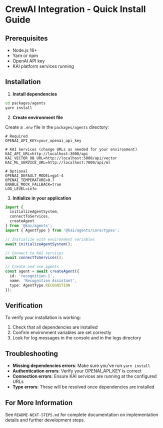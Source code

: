 # CrewAI Integration - Quick Install Guide

## Prerequisites
- Node.js 16+
- Yarn or npm
- OpenAI API key
- KAI platform services running

## Installation

1. **Install dependencies**

```bash
cd packages/agents
yarn install
```

2. **Create environment file**

Create a `.env` file in the `packages/agents` directory:

```
# Required
OPENAI_API_KEY=your_openai_api_key

# KAI Services (change URLs as needed for your environment)
KAI_API_URL=http://localhost:3000/api
KAI_VECTOR_DB_URL=http://localhost:5000/api/vector
KAI_ML_SERVICE_URL=http://localhost:7000/api/ml

# Optional
OPENAI_DEFAULT_MODEL=gpt-4
OPENAI_TEMPERATURE=0.7
ENABLE_MOCK_FALLBACK=true
LOG_LEVEL=info
```

3. **Initialize in your application**

```typescript
import { 
  initializeAgentSystem, 
  connectToServices, 
  createAgent 
} from '@kai/agents';
import { AgentType } from '@kai/agents/core/types';

// Initialize with environment variables
await initializeAgentSystem();

// Connect to KAI services
await connectToServices();

// Create and use agents
const agent = await createAgent({
  id: 'recognition-1',
  name: 'Recognition Assistant',
  type: AgentType.RECOGNITION
});
```

## Verification

To verify your installation is working:

1. Check that all dependencies are installed
2. Confirm environment variables are set correctly
3. Look for log messages in the console and in the logs directory

## Troubleshooting

- **Missing dependencies errors**: Make sure you've run `yarn install`
- **Authentication errors**: Verify your OPENAI_API_KEY is correct
- **Connection errors**: Ensure KAI services are running at the configured URLs
- **Type errors**: These will be resolved once dependencies are installed

## For More Information

See `README-NEXT-STEPS.md` for complete documentation on implementation details and further development steps.